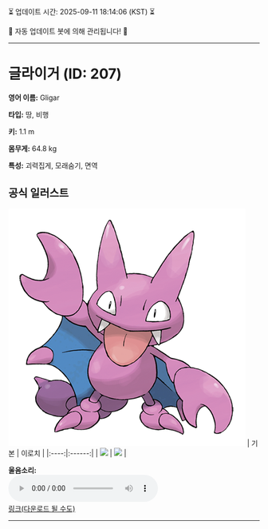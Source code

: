 
⏳ 업데이트 시간: 2025-09-11 18:14:06 (KST) ⏳

🤖 자동 업데이트 봇에 의해 관리됩니다! 🤖

---

# 글라이거 (ID: 207)
**영어 이름:** Gligar

**타입:** 땅, 비행

**키:** 1.1 m

**몸무게:** 64.8 kg

**특성:** 괴력집게, 모래숨기, 면역

## 공식 일러스트
![](https://raw.githubusercontent.com/PokeAPI/sprites/master/sprites/pokemon/other/official-artwork/207.png)
| 기본 | 이로치 |
|:----:|:------:|
| <img src="http://play.pokemonshowdown.com/sprites/ani/gligar.gif" width="200"> | <img src="http://play.pokemonshowdown.com/sprites/ani-shiny/gligar.gif" width="200"> |

**울음소리:**<br><audio controls src="https://raw.githubusercontent.com/PokeAPI/cries/main/cries/pokemon/latest/207.ogg"></audio><br> [링크(다운로드 될 수도)](https://raw.githubusercontent.com/PokeAPI/cries/main/cries/pokemon/latest/207.ogg)


---
